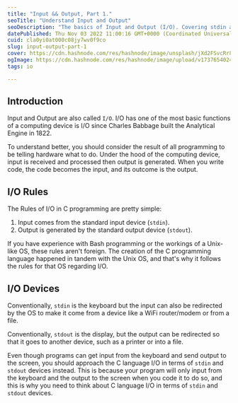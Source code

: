 ```yaml
---
title: "Input && Output, Part 1."
seoTitle: "Understand Input and Output"
seoDescription: "The basics of Input and Output (I/O). Covering stdin and stdout with practical examples and rules."
datePublished: Thu Nov 03 2022 11:00:16 GMT+0000 (Coordinated Universal Time)
cuid: cla0yi0at000c08jy7wv0f9co
slug: input-output-part-1
cover: https://cdn.hashnode.com/res/hashnode/image/unsplash/jXd2FSvcRr8/upload/v1667471539960/XDQblEyda.jpeg
ogImage: https://cdn.hashnode.com/res/hashnode/image/upload/v1737654024406/4d88abdb-e43f-4349-b0ef-7da0282eaf70.jpeg
tags: io

---
```


## Introduction

Input and Output are also called `I/O`. I/O has one of the most basic functions of a computing device is I/O since Charles Babbage built the Analytical Engine in 1822.

To understand better, you should consider the result of all programming to be telling hardware what to do.
Under the hood of the computing device, input is received and processed then output is generated. When you write code, the code becomes the input, and its outcome is the output.

## I/O Rules

The Rules of I/O in C programming are pretty simple:

1.   Input comes from the standard input device (`stdin`).
2.  Output is generated by the standard output device (`stdout`).

If you have experience with Bash programming or the workings of a Unix-like OS, these rules aren't foreign. The creation of the C programming language happened in tandem with the Unix OS, and that's why it follows the rules for that OS regarding I/O.

## I/O Devices

Conventionally, `stdin` is the keyboard but the input can also be redirected by the OS to make it come from a device like a WiFi router/modem or from a file.

Conventionally, `stdout` is the display, but the output can be redirected so that it goes to another device, such as a printer or into a file.

Even though programs can get input from the keyboard and send output to the screen, you should approach the C language I/O in terms of `stdin` and `stdout` devices instead. This is because your program will only input from the keyboard and the output to the screen when you code it to do so, and this is why you need to think about C language I/O in terms of `stdin` and `stdout` devices.

